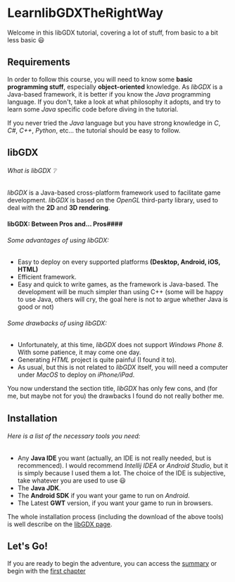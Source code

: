 # LearnlibGDXTheRightWay
Welcome in this libGDX tutorial, covering a lot of stuff, from basic to a bit less basic :smiley:

## Requirements ##
In order to follow this course, you will need to know some **basic programming stuff**, especially **object-oriented** knowledge.
As *libGDX* is a Java-based framework, it is better if you know the *Java* programming language. If you don't, take a look at what philosophy it adopts, and try to learn some *Java* specific code before diving in the tutorial.

If you never tried the *Java* language but you have strong knowledge in *C*, *C#*, *C++*, *Python*, etc... the tutorial should be easy to follow.

## libGDX ##

###### What is libGDX :grey_question: ######

*libGDX* is a Java-based cross-platform framework used to facilitate game development.
*libGDX* is based on the *OpenGL* third-party library, used to deal with the **2D** and **3D rendering**.

#### libGDX: Between Pros and... Pros####

###### Some advantages of using libGDX: ######
* Easy to deploy on every supported platforms **(Desktop, Android, iOS, HTML)**
* Efficient framework.
* Easy and quick to write games, as the framework is Java-based. The development will be much simpler than using C++ (some will be happy to use Java, others will cry, the goal here is not to argue whether Java is good or not)

###### Some drawbacks of using libGDX: ######
* Unfortunately, at this time, *libGDX* does not support *Windows Phone 8*. With some patience, it may come one day.
* Generating *HTML* project is quite painful (I found it to).
* As usual, but this is not related to *libGDX* itself, you will need a computer under *MacOS* to deploy on *iPhone/iPad*.

You now understand the section title, *libGDX* has only few cons, and (for me, but maybe not for you) the drawbacks I found do not really bother me.

## Installation ##
###### Here is a list of the necessary tools you need: ######
* Any **Java IDE** you want (actually, an IDE is not really needed, but is recommenced). I would recommend *Intellij IDEA* or *Android Studio*, but it is simply because I used them a lot. The choice of the IDE is subjective, take whatever you are used to use :smiley:
* The **Java JDK**.
* The **Android SDK** if you want your game to run on *Android*.
* The Latest **GWT** version, if you want your game to run in browsers.

The whole installation process (including the download of the above tools) is well describe on the [libGDX page](https://github.com/libgdx/libgdx/wiki/Setting-up-your-Development-Environment-%28Eclipse%2C-Intellij-IDEA%2C-NetBeans%29).

## Let's Go! ##
If you are ready to begin the adventure, you can access the [summary](SUMMARY.md) or begin with the [first chapter](tutorial/english-version/chapter1-dicovery-libgdx/1-first-step.md)
